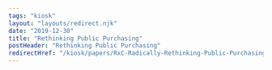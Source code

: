 ```yaml
---
tags: "kiosk"
layout: "layouts/redirect.njk"
date: "2019-12-30"
title: "Rethinking Public Purchasing"
postHeader: "Rethinking Public Purchasing"
redirectHref: "/kiosk/papers/RxC-Radically-Rethinking-Public-Purchasing.pdf"
---
```

